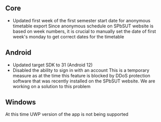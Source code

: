 ## Core
- Updated first week of the first semester start date for anonymous timetable export
Since anonymous schedule on SPbSUT website is based on week numbers, it is crucial to manually set the date of first week's monday to get correct dates for the timetable
## Android
- Updated target SDK to 31 (Android 12)
- Disabled the ability to sign in with an account
This is a temporary measure as at the time this feature is blocked by DDoS protection software that was recently installed on the SPbSUT website. We are working on a solution to this problem

## Windows
At this time UWP version of the app is not being supported
